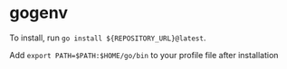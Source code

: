# gogenv

To install, run `go install ${REPOSITORY_URL}@latest`.

Add `export PATH=$PATH:$HOME/go/bin` to your profile file after installation

